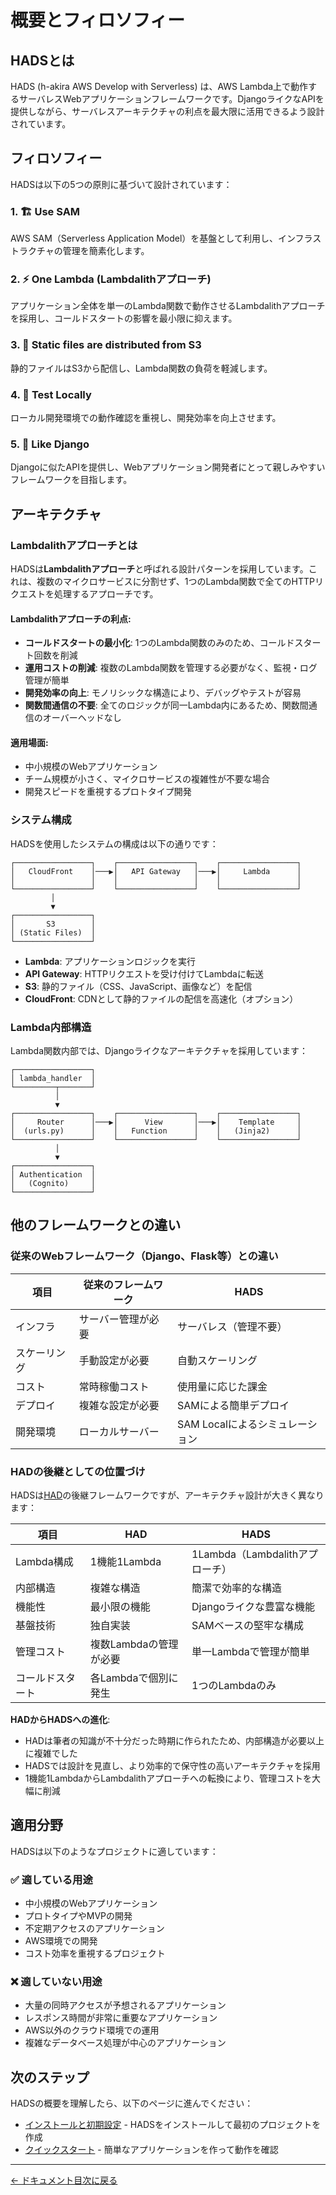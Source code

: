 # 概要とフィロソフィー

## HADSとは

HADS (h-akira AWS Develop with Serverless) は、AWS Lambda上で動作するサーバレスWebアプリケーションフレームワークです。DjangoライクなAPIを提供しながら、サーバレスアーキテクチャの利点を最大限に活用できるよう設計されています。

## フィロソフィー

HADSは以下の5つの原則に基づいて設計されています：

### 1. 🏗️ Use SAM
AWS SAM（Serverless Application Model）を基盤として利用し、インフラストラクチャの管理を簡素化します。

### 2. ⚡ One Lambda (Lambdalithアプローチ)
アプリケーション全体を単一のLambda関数で動作させるLambdalithアプローチを採用し、コールドスタートの影響を最小限に抑えます。

### 3. 📁 Static files are distributed from S3
静的ファイルはS3から配信し、Lambda関数の負荷を軽減します。

### 4. 🧪 Test Locally
ローカル開発環境での動作確認を重視し、開発効率を向上させます。

### 5. 🐍 Like Django
Djangoに似たAPIを提供し、Webアプリケーション開発者にとって親しみやすいフレームワークを目指します。

## アーキテクチャ

### Lambdalithアプローチとは

HADSは**Lambdalithアプローチ**と呼ばれる設計パターンを採用しています。これは、複数のマイクロサービスに分割せず、1つのLambda関数で全てのHTTPリクエストを処理するアプローチです。

#### Lambdalithアプローチの利点:
- **コールドスタートの最小化**: 1つのLambda関数のみのため、コールドスタート回数を削減
- **運用コストの削減**: 複数のLambda関数を管理する必要がなく、監視・ログ管理が簡単
- **開発効率の向上**: モノリシックな構造により、デバッグやテストが容易
- **関数間通信の不要**: 全てのロジックが同一Lambda内にあるため、関数間通信のオーバーヘッドなし

#### 適用場面:
- 中小規模のWebアプリケーション
- チーム規模が小さく、マイクロサービスの複雑性が不要な場合
- 開発スピードを重視するプロトタイプ開発

### システム構成

HADSを使用したシステムの構成は以下の通りです：

```
┌─────────────────┐    ┌─────────────────┐    ┌─────────────────┐
│   CloudFront    │───▶│   API Gateway   │───▶│     Lambda      │
│                 │    │                 │    │                 │
└─────────────────┘    └─────────────────┘    └─────────────────┘
         │
         ▼
┌─────────────────┐
│       S3        │
│ (Static Files)  │
└─────────────────┘
```

- **Lambda**: アプリケーションロジックを実行
- **API Gateway**: HTTPリクエストを受け付けてLambdaに転送
- **S3**: 静的ファイル（CSS、JavaScript、画像など）を配信
- **CloudFront**: CDNとして静的ファイルの配信を高速化（オプション）

### Lambda内部構造

Lambda関数内部では、Djangoライクなアーキテクチャを採用しています：

```
┌─────────────────┐
│ lambda_handler  │
└─────────┬───────┘
          │
          ▼
┌─────────────────┐    ┌─────────────────┐    ┌─────────────────┐
│     Router      │───▶│      View       │───▶│    Template     │
│  (urls.py)      │    │   Function      │    │   (Jinja2)      │
└─────────────────┘    └─────────────────┘    └─────────────────┘
          │
          ▼
┌─────────────────┐
│ Authentication  │
│   (Cognito)     │
└─────────────────┘
```

## 他のフレームワークとの違い

### 従来のWebフレームワーク（Django、Flask等）との違い

| 項目 | 従来のフレームワーク | HADS |
|------|---------------------|------|
| インフラ | サーバー管理が必要 | サーバレス（管理不要） |
| スケーリング | 手動設定が必要 | 自動スケーリング |
| コスト | 常時稼働コスト | 使用量に応じた課金 |
| デプロイ | 複雑な設定が必要 | SAMによる簡単デプロイ |
| 開発環境 | ローカルサーバー | SAM Localによるシミュレーション |

### HADの後継としての位置づけ

HADSは[HAD](https://github.com/h-akira/had)の後継フレームワークですが、アーキテクチャ設計が大きく異なります：

| 項目 | HAD | HADS |
|------|-----|------|
| Lambda構成 | 1機能1Lambda | 1Lambda（Lambdalithアプローチ） |
| 内部構造 | 複雑な構造 | 簡潔で効率的な構造 |
| 機能性 | 最小限の機能 | Djangoライクな豊富な機能 |
| 基盤技術 | 独自実装 | SAMベースの堅牢な構成 |
| 管理コスト | 複数Lambdaの管理が必要 | 単一Lambdaで管理が簡単 |
| コールドスタート | 各Lambdaで個別に発生 | 1つのLambdaのみ |

**HADからHADSへの進化**:
- HADは筆者の知識が不十分だった時期に作られたため、内部構造が必要以上に複雑でした
- HADSでは設計を見直し、より効率的で保守性の高いアーキテクチャを採用
- 1機能1LambdaからLambdalithアプローチへの転換により、管理コストを大幅に削減

## 適用分野

HADSは以下のようなプロジェクトに適しています：

### ✅ 適している用途
- 中小規模のWebアプリケーション
- プロトタイプやMVPの開発
- 不定期アクセスのアプリケーション
- AWS環境での開発
- コスト効率を重視するプロジェクト

### ❌ 適していない用途
- 大量の同時アクセスが予想されるアプリケーション
- レスポンス時間が非常に重要なアプリケーション
- AWS以外のクラウド環境での運用
- 複雑なデータベース処理が中心のアプリケーション

## 次のステップ

HADSの概要を理解したら、以下のページに進んでください：

- [インストールと初期設定](./installation.md) - HADSをインストールして最初のプロジェクトを作成
- [クイックスタート](./quickstart.md) - 簡単なアプリケーションを作って動作を確認

---

[← ドキュメント目次に戻る](./README.md)
